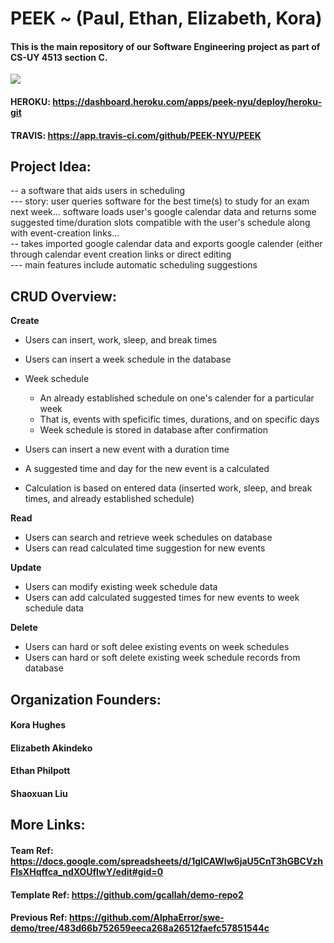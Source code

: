 # PEEK ~ (Paul, Ethan, Elizabeth, Kora)
#### This is the main repository of our Software Engineering project as part of CS-UY 4513 section C.
![](https://app.travis-ci.com/PEEK-NYU/PEEK.svg?branch=main)

#### HEROKU:  https://dashboard.heroku.com/apps/peek-nyu/deploy/heroku-git
#### TRAVIS:  https://app.travis-ci.com/github/PEEK-NYU/PEEK

## Project Idea:
 -- a software that aids users in scheduling <br/>
 --- story: user queries software for the best time(s) to study for an exam next week... software loads user's google calendar data and returns some suggested time/duration slots compatible with the user's schedule along with event-creation links... <br/>
 -- takes imported google calendar data and exports google calender (either through calendar event creation links or direct editing <br/>
 --- main features include automatic scheduling suggestions <br/>
 
 ## CRUD Overview:
**Create**
* Users can insert, work, sleep, and break times
* Users can insert a week schedule in the database
* Week schedule
    * An already established schedule on one's calender for a particular week
    * That is, events with speficific times, durations, and on specific days
    * Week schedule is stored in database after confirmation

* Users can insert a new event with a duration time
* A suggested time and day for the new event is a calculated
* Calculation is based on entered data (inserted work, sleep, and break times, and already established schedule)

**Read**
* Users can search and retrieve week schedules on database
* Users can read calculated time suggestion for new events 

**Update**
* Users can modify existing week schedule data
* Users can add calculated suggested times for new events to week schedule data

**Delete**
* Users can hard or soft delee existing events on week schedules
* Users can hard or soft delete existing week schedule records from database

 
## Organization Founders:
#### Kora Hughes
#### Elizabeth Akindeko
#### Ethan Philpott
#### Shaoxuan Liu

## More Links:
#### Team Ref: https://docs.google.com/spreadsheets/d/1glCAWIw6jaU5CnT3hGBCVzhFlsXHqffca_ndXOUfIwY/edit#gid=0
#### Template Ref: https://github.com/gcallah/demo-repo2
#### Previous Ref: https://github.com/AlphaError/swe-demo/tree/483d66b752659eeca268a26512faefc57851544c
